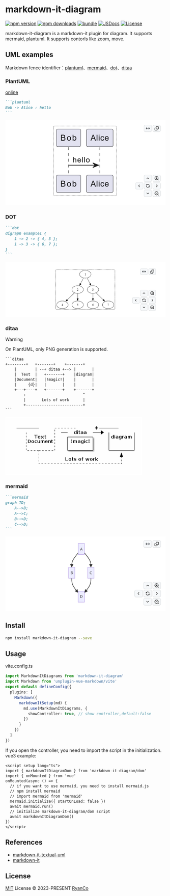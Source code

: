 # markdown-it-diagram

[![npm version][npm-version-src]][npm-version-href]
[![npm downloads][npm-downloads-src]][npm-downloads-href]
[![bundle][bundle-src]][bundle-href]
[![JSDocs][jsdocs-src]][jsdocs-href]
[![License][license-src]][license-href]

markdown-it-diagram is a markdown-it plugin for diagram. It supports mermaid, plantuml. It supports contorls like zoom, move.

## UML examples
Markdown fence identifier：[plantuml](https://plantuml.com/)、[mermaid](https://github.com/mermaid-js/mermaid)、[dot](https://graphviz.gitlab.io/doc/info/lang.html)、[ditaa](https://ditaa.sourceforge.net/)

### PlantUML

[online](https://www.plantuml.com/plantuml/uml/)

````markdown
```plantuml
Bob -> Alice : hello
```
````
![plantuml](./assets/plantuml.png)

### DOT

````markdown
```dot
digraph example1 {
    1 -> 2 -> { 4, 5 };
    1 -> 3 -> { 6, 7 };
}
```
````
![dot](./assets/dot.png)

### ditaa
> [!WARNING]
> On PlantUML, only PNG generation is supported.
````
```ditaa
+--------+   +-------+    +-------+
    |        | --+ ditaa +--> |       |
    |  Text  |   +-------+    |diagram|
    |Document|   |!magic!|    |       |
    |     {d}|   |       |    |       |
    +---+----+   +-------+    +-------+
        :                         ^
        |       Lots of work      |
        +-------------------------+
```
````
![ditaa](./assets/ditaa.png)

### mermaid

````markdown
```mermaid
graph TD;
    A-->B;
    A-->C;
    B-->D;
    C-->D;
```
````
![mermaid](./assets/mermaid.png)

## Install
```bash
npm install markdown-it-diagram --save
```
## Usage
vite.config.ts
```ts
import MarkdownItDiagrams from 'markdown-it-diagram'
import Markdown from 'unplugin-vue-markdown/vite'
export default defineConfig({
  plugins: [
    Markdown({
      markdownItSetup(md) {
        md.use(MarkdownItDiagrams, {
          showController: true, // show controller,default:false
        })
      }
    })
  ]
})
```
If you open the controller, you need to import the script in the initialization.
vue3 example:
```vue
<script setup lang="ts">
import { markdownItDiagramDom } from 'markdown-it-diagram/dom'
import { onMounted } from 'vue'
onMounted(async () => {
  // if you want to use mermaid, you need to install mermaid.js
  // npm install mermaid
  // import mermaid from 'mermaid'
  mermaid.initialize({ startOnLoad: false })
  await mermaid.run()
  // initialize markdown-it-diagram/dom script
  await markdownItDiagramDom()
})
</script>
```
## References

- [markdown-it-textual-uml](https://github.com/manastalukdar/markdown-it-textual-uml)
- [markdown-it](https://github.com/markdown-it/markdown-it)

## License

[MIT](./LICENSE) License © 2023-PRESENT [RyanCo](https://github.com/rr210)

<!-- Badges -->

[npm-version-src]: https://img.shields.io/npm/v/markdown-it-diagram?style=flat&colorA=080f12&colorB=1fa669
[npm-version-href]: https://npmjs.com/package/markdown-it-diagram
[npm-downloads-src]: https://img.shields.io/npm/dm/markdown-it-diagram?style=flat&colorA=080f12&colorB=1fa669
[npm-downloads-href]: https://npmjs.com/package/markdown-it-diagram
[bundle-src]: https://img.shields.io/bundlephobia/minzip/markdown-it-diagram?style=flat&colorA=080f12&colorB=1fa669&label=minzip
[bundle-href]: https://bundlephobia.com/result?p=markdown-it-diagram
[license-src]: https://img.shields.io/github/license/rr210/markdown-it-diagram.svg?style=flat&colorA=080f12&colorB=1fa669
[license-href]: https://github.com/rr210/markdown-it-diagram/blob/main/LICENSE
[jsdocs-src]: https://img.shields.io/badge/jsdocs-reference-080f12?style=flat&colorA=080f12&colorB=1fa669
[jsdocs-href]: https://www.jsdocs.io/package/markdown-it-diagram
